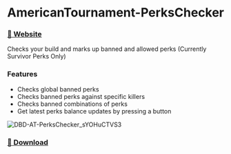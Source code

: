 # AmericanTournament-PerksChecker 
### [🔗 Website](https://americantournamentperkschecker.wordpress.com/)
Checks your build and marks up banned and allowed perks (Currently Survivor Perks Only)

### Features
+ Checks global banned perks
+ Checks banned perks against specific killers
+ Checks banned combinations of perks 
+ Get latest perks balance updates by pressing a button

![DBD-AT-PerksChecker_sYOHuCTVS3](https://user-images.githubusercontent.com/59248568/229927843-4e2267b5-0942-4857-9291-7f296a6085f1.png)

### [🔽 Download](https://github.com/Souly1u/AmericanTournament-PerksChecker/releases/download/v1.2.2/DBD-PerksChecker.rar)


